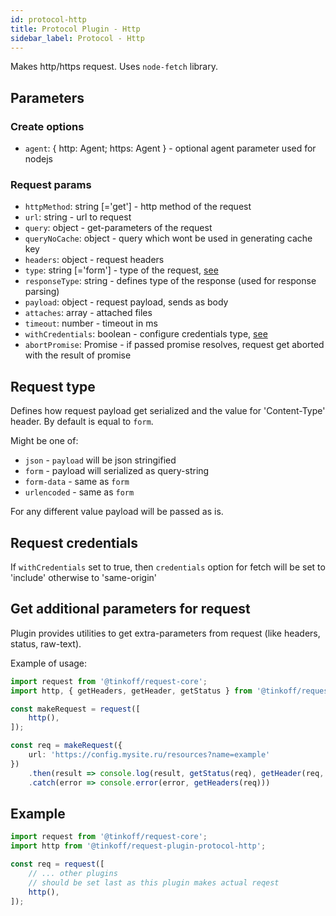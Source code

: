 ```yaml
---
id: protocol-http
title: Protocol Plugin - Http
sidebar_label: Protocol - Http
---
```


Makes http/https request.
Uses `node-fetch` library.

## Parameters

### Create options 
- `agent`: { http: Agent; https: Agent } - optional agent parameter used for nodejs

### Request params
- `httpMethod`: string [='get'] - http method of the request
- `url`: string - url to request
- `query`: object - get-parameters of the request
- `queryNoCache`: object - query which wont be used in generating cache key
- `headers`: object - request headers
- `type`: string [='form'] - type of the request, [see](#request-type)
- `responseType`: string - defines type of the response (used for response parsing)
- `payload`: object - request payload, sends as body
- `attaches`: array - attached files
- `timeout`: number - timeout in ms
- `withCredentials`: boolean - configure credentials type, [see](#request-credentials)
- `abortPromise`: Promise - if passed promise resolves, request get aborted with the result of promise

## Request type
Defines how request payload get serialized and the value for 'Content-Type' header. By default is equal to `form`.

Might be one of:
- `json` - `payload` will be json stringified
- `form` - payload will serialized as query-string
- `form-data` - same as `form`
- `urlencoded` - same as `form`

For any different value payload will be passed as is.

## Request credentials
If `withCredentials` set to true, then `credentials` option for fetch will be set to 'include' otherwise to 'same-origin'

## Get additional parameters for request

Plugin provides utilities to get extra-parameters from request (like headers, status, raw-text).

Example of usage:
```typescript
import request from '@tinkoff/request-core';
import http, { getHeaders, getHeader, getStatus } from '@tinkoff/request-plugin-protocol-http';

const makeRequest = request([
    http(),
]);

const req = makeRequest({
    url: 'https://config.mysite.ru/resources?name=example'
})
    .then(result => console.log(result, getStatus(req), getHeader(req, 'content-type')))
    .catch(error => console.error(error, getHeaders(req)))
```

## Example
```typescript
import request from '@tinkoff/request-core';
import http from '@tinkoff/request-plugin-protocol-http';

const req = request([
    // ... other plugins
    // should be set last as this plugin makes actual reqest
    http(),
]);
```
